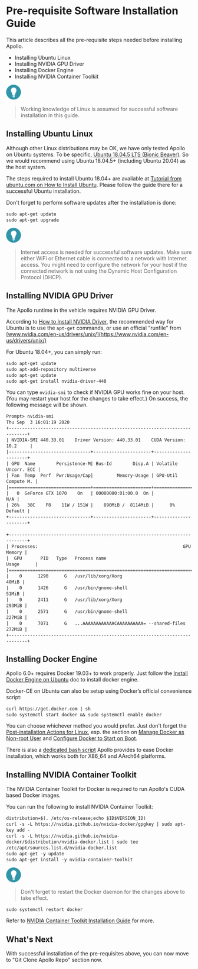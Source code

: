 # Pre-requisite Software Installation Guide

This article describes all the pre-requisite steps needed before installing
Apollo.

- Installing Ubuntu Linux
- Installing NVIDIA GPU Driver
- Installing Docker Engine
- Installing NVIDIA Container Toolkit

![tip_icon](images/tip_icon.png)

> Working knowledge of Linux is assumed for successful software installation in
> this guide.

## Installing Ubuntu Linux

Although other Linux distributions may be OK, we have only tested Apollo on
Ubuntu systems. To be specific,
[Ubuntu 18.04.5 LTS (Bionic Beaver)](https://releases.ubuntu.com/18.04.5/). So
we would recommend using Ubuntu 18.04.5+ (including Ubuntu 20.04) as the host
system.

The steps required to install Ubuntu 18.04+ are available at
[Tutorial from ubuntu.com on How to Install Ubuntu](https://ubuntu.com/tutorials/install-ubuntu-desktop).
Please follow the guide there for a successful Ubuntu installation.

Don't forget to perform software updates after the installation is done:

```shell
sudo apt-get update
sudo apt-get upgrade
```

![tip_icon](images/tip_icon.png)

> Internet access is needed for successful software updates. Make sure either
> WiFi or Ethernet cable is connected to a network with Internet access. You
> might need to configure the network for your host if the connected network is
> not using the Dynamic Host Configuration Protocol (DHCP).

## Installing NVIDIA GPU Driver

The Apollo runtime in the vehicle requires NVIDIA GPU Driver.

According to
[How to Install NVIDIA Driver](https://github.com/NVIDIA/nvidia-docker/wiki/Frequently-Asked-Questions#how-do-i-install-the-nvidia-driver),
the recommended way for Ubuntu is to use the `apt-get` commands, or use an
official "runfile" from
[www.nvidia.com/en-us/drivers/unix/](https://www.nvidia.com/en-us/drivers/unix/)

For Ubuntu 18.04+, you can simply run:

```
sudo apt-get update
sudo apt-add-repository multiverse
sudo apt-get update
sudo apt-get install nvidia-driver-440
```

You can type `nvidia-smi` to check if NVIDIA GPU works fine on your host. (You
may restart your host for the changes to take effect.) On success, the following
message will be shown.

```
Prompt> nvidia-smi
Thu Sep  3 16:01:19 2020
+-----------------------------------------------------------------------------+
| NVIDIA-SMI 440.33.01    Driver Version: 440.33.01    CUDA Version: 10.2     |
|-------------------------------+----------------------+----------------------+
| GPU  Name        Persistence-M| Bus-Id        Disp.A | Volatile Uncorr. ECC |
| Fan  Temp  Perf  Pwr:Usage/Cap|         Memory-Usage | GPU-Util  Compute M. |
|===============================+======================+======================|
|   0  GeForce GTX 1070    On   | 00000000:01:00.0  On |                  N/A |
| 26%   38C    P8    11W / 151W |    890MiB /  8114MiB |      0%      Default |
+-------------------------------+----------------------+----------------------+

+-----------------------------------------------------------------------------+
| Processes:                                                       GPU Memory |
|  GPU       PID   Type   Process name                             Usage      |
|=============================================================================|
|    0      1290      G   /usr/lib/xorg/Xorg                            40MiB |
|    0      1426      G   /usr/bin/gnome-shell                          51MiB |
|    0      2411      G   /usr/lib/xorg/Xorg                           293MiB |
|    0      2571      G   /usr/bin/gnome-shell                         227MiB |
|    0      7071      G   ...AAAAAAAAAAAACAAAAAAAAAA= --shared-files   272MiB |
+-----------------------------------------------------------------------------+
```

## Installing Docker Engine

Apollo 6.0+ requires Docker 19.03+ to work properly. Just follow the
[Install Docker Engine on Ubuntu](https://docs.docker.com/engine/install/ubuntu/)
doc to install docker engine.

Docker-CE on Ubuntu can also be setup using Docker’s official convenience
script:

```
curl https://get.docker.com | sh
sudo systemctl start docker && sudo systemctl enable docker
```

You can choose whichever method you would prefer. Just don't forget the
[Post-installation Actions for Linux](https://docs.docker.com/engine/install/linux-postinstall/),
esp. the section on
[Manage Docker as Non-root User](https://docs.docker.com/engine/install/linux-postinstall/#manage-docker-as-a-non-root-user)
and
[Configure Docker to Start on Boot](https://docs.docker.com/engine/install/linux-postinstall/#configure-docker-to-start-on-boot).

There is also a
[dedicated bash script](https://github.com/ApolloAuto/apollo/blob/master/docker/setup_host/install_docker.sh)
Apollo provides to ease Docker installation, which works both for X86_64 and
AArch64 platforms.

## Installing NVIDIA Container Toolkit

The NVIDIA Container Toolkit for Docker is required to run Apollo's CUDA based
Docker images.

You can run the following to install NVIDIA Container Toolkit:

```
distribution=$(. /etc/os-release;echo $ID$VERSION_ID)
curl -s -L https://nvidia.github.io/nvidia-docker/gpgkey | sudo apt-key add -
curl -s -L https://nvidia.github.io/nvidia-docker/$distribution/nvidia-docker.list | sudo tee /etc/apt/sources.list.d/nvidia-docker.list
sudo apt-get -y update
sudo apt-get install -y nvidia-container-toolkit
```

![tip_icon](images/tip_icon.png)

> Don't forget to restart the Docker daemon for the changes above to take
> effect.

```
sudo systemctl restart docker
```

Refer to
[NVIDIA Container Toolkit Installation Guide](https://docs.nvidia.com/datacenter/cloud-native/container-toolkit/install-guide.html)
for more.

## What's Next

With successful installation of the pre-requisites above, you can now move to
"Git Clone Apollo Repo" section now.

